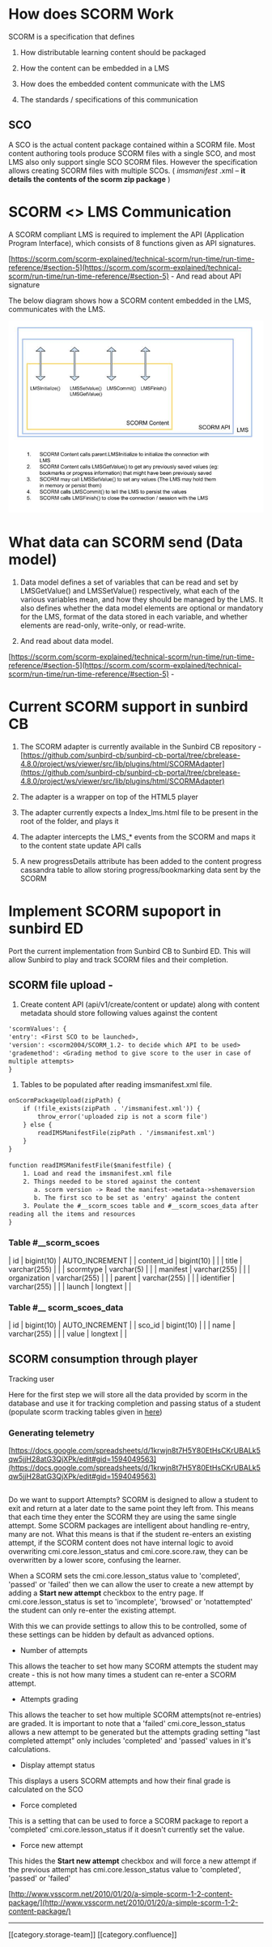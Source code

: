 
# How does SCORM Work
SCORM is a specification that defines


1. How distributable learning content should be packaged


1. How the content can be embedded in a LMS


1. How does the embedded content communicate with the LMS


1. The standards / specifications of this communication




## SCO
A SCO is the actual content package contained within a SCORM file. Most content authoring tools produce SCORM files with a single SCO, and most LMS also only support single SCO SCORM files. However the specification allows creating SCORM files with multiple SCOs. ( _imsmanifest_ .xml –  **it details the contents of the scorm zip package** )


# SCORM <> LMS Communication
A SCORM compliant LMS is required to implement the API (Application Program Interface), which consists of 8 functions given as API signatures.

[https://scorm.com/scorm-explained/technical-scorm/run-time/run-time-reference/#section-5](https://scorm.com/scorm-explained/technical-scorm/run-time/run-time-reference/#section-5)  - And read about API signature

The below diagram shows how a SCORM content embedded in the LMS, communicates with the LMS.

![](images/storage/SCORM%20Implementation.jpg)
# What data can SCORM send (Data model)

1. Data model defines a set of variables that can be read and set by LMSGetValue() and LMSSetValue() respectively, what each of the various variables mean, and how they should be managed by the LMS. It also defines whether the data model elements are optional or mandatory for the LMS, format of the data stored in each variable, and whether elements are read-only, write-only, or read-write. 


1. And read about data model.





[https://scorm.com/scorm-explained/technical-scorm/run-time/run-time-reference/#section-5](https://scorm.com/scorm-explained/technical-scorm/run-time/run-time-reference/#section-5) - 


# Current SCORM support in sunbird CB

1. The SCORM adapter is currently available in the Sunbird CB repository - [https://github.com/sunbird-cb/sunbird-cb-portal/tree/cbrelease-4.8.0/project/ws/viewer/src/lib/plugins/html/SCORMAdapter](https://github.com/sunbird-cb/sunbird-cb-portal/tree/cbrelease-4.8.0/project/ws/viewer/src/lib/plugins/html/SCORMAdapter)


1. The adapter is a wrapper on top of the HTML5 player


1. The adapter currently expects a Index_lms.html file to be present in the root of the folder, and plays it


1. The adapter intercepts the LMS_\* events from the SCORM and maps it to the content state update API calls


1. A new progressDetails attribute has been added to the content progress cassandra table to allow storing progress/bookmarking data sent by the SCORM




# Implement SCORM supoport in sunbird ED 
Port the current implementation from Sunbird CB to Sunbird ED. This will allow Sunbird to play and track SCORM files and their completion.


## SCORM file upload -

1. Create content API (api/v1/create/content or update) along with content metadata should store following values against the content 


```
'scormValues': {
'entry': <First SCO to be launched>,
'version': <scorm2004/SCORM_1.2- to decide which API to be used> 
'grademethod': <Grading method to give score to the user in case of multiple attempts>
}
```

1. Tables to be populated after reading imsmanifest.xml file. 




```
onScormPackageUpload(zipPath) {
    if (!file_exists(zipPath . '/imsmanifest.xml')) {
        throw_error('uploaded zip is not a scorm file')
    } else {
        readIMSManifestFile(zipPath . '/imsmanifest.xml')
    }
}

function readIMSManifestFile($manifestfile) {
    1. Load and read the imsmanifest.xml file
    2. Things needed to be stored against the content
       a. scorm version -> Read the manifest->metadata->shemaversion
       b. The first sco to be set as 'entry' against the content 
    3. Poulate the #__scorm_scoes table and #__scorm_scoes_data after reading all the items and resources
}
```

### Table #__scorm_scoes


| id | bigint(10) | AUTO_INCREMENT | 
| content_id | bigint(10) |  | 
| title | varchar(255) |  | 
| scormtype | varchar(5) |  | 
| manifest | varchar(255) |  | 
| organization | varchar(255) |  | 
| parent | varchar(255) |  | 
| identifier | varchar(255) |  | 
| launch | longtext |  | 


### Table #__ **scorm_scoes_data** 


| id | bigint(10) | AUTO_INCREMENT | 
| sco_id | bigint(10) |  | 
| name | varchar(255) |  | 
| value | longtext |  | 


## SCORM consumption through player
Tracking user 

Here for the first step we will store all the data provided by scorm in the database and use it for tracking completion and passing status of a student (populate scorm tracking tables given in [here](https://docs.google.com/spreadsheets/d/1krwjn8t7H5Y80EtHsCKrUBALk5qw5jjH28atG3QjXPk/edit#gid=0))


### Generating telemetry






[https://docs.google.com/spreadsheets/d/1krwjn8t7H5Y80EtHsCKrUBALk5qw5jjH28atG3QjXPk/edit#gid=1594049563](https://docs.google.com/spreadsheets/d/1krwjn8t7H5Y80EtHsCKrUBALk5qw5jjH28atG3QjXPk/edit#gid=1594049563)


## 

Do we want to support Attempts?
SCORM is designed to allow a student to exit and return at a later date to the same point they left from. This means that each time they enter the SCORM they are using the same single attempt. Some SCORM packages are intelligent about handling re-entry, many are not. What this means is that if the student re-enters an existing attempt, if the SCORM content does not have internal logic to avoid overwriting cmi.core.lesson_status and cmi.core.score.raw, they can be overwritten by a lower score, confusing the learner.

When a SCORM sets the cmi.core.lesson_status value to 'completed', 'passed' or 'failed' then we can allow the user to create a new attempt by adding a  **Start new attempt**  checkbox to the entry page. If cmi.core.lesson_status is set to 'incomplete', 'browsed' or 'notattempted' the student can only re-enter the existing attempt. 

With this we can provide settings to allow this to be controlled, some of these settings can be hidden by default as advanced options.


* Number of attempts



This allows the teacher to set how many SCORM attempts the student may create - this is not how many times a student can re-enter a SCORM attempt.


* Attempts grading



This allows the teacher to set how multiple SCORM attempts(not re-entries) are graded. It is important to note that a 'failed' cmi.core_lesson_status allows a new attempt to be generated but the attempts grading setting "last completed attempt" only includes 'completed' and 'passed' values in it's calculations.


* Display attempt status



This displays a users SCORM attempts and how their final grade is calculated on the SCO


* Force completed



This is a setting that can be used to force a SCORM package to report a 'completed' cmi.core.lesson_status if it doesn't currently set the value.


* Force new attempt



This hides the  **Start new attempt**  checkbox and will force a new attempt if the previous attempt has cmi.core.lesson_status value to 'completed', 'passed' or 'failed' 



[http://www.vsscorm.net/2010/01/20/a-simple-scorm-1-2-content-package/](http://www.vsscorm.net/2010/01/20/a-simple-scorm-1-2-content-package/)





*****

[[category.storage-team]] 
[[category.confluence]] 
